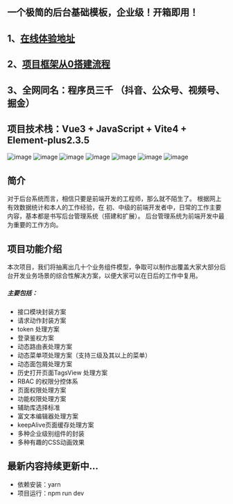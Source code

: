 
## 一个极简的后台基础模板，企业级！开箱即用！

## 1、[在线体验地址](http://3thousand.top/admin)
## 2、[项目框架从0搭建流程 ](https://haohuo.jinritemai.com/ecommerce/trade/detail/index.html?id=3673977559881744710&origin_type=604)
## 3、全网同名：程序员三千 （抖音、公众号、视频号、掘金）

## 项目技术栈：Vue3 + JavaScript + Vite4 + Element-plus2.3.5
![image](https://github.com/wudengyao/admin_vue3_vite/assets/9073383/a206b4c9-c25d-4a5b-b6a1-bded7276a9c6)
![image](https://github.com/wudengyao/admin_vue3_vite/assets/9073383/01cc0469-3a92-4f1b-970e-01bcb51fc576)
![image](https://github.com/wudengyao/admin_vue3_vite/assets/9073383/b14733b1-af44-4e0c-a6fb-fc3bdd996c66)
![image](https://github.com/wudengyao/admin_vue3_vite/assets/9073383/39d23687-ab7b-4752-aeae-7246b8d3e7e1)
![image](https://github.com/wudengyao/admin_vue3_vite/assets/9073383/4606d851-a799-492c-9985-fccd155efbf4)
![image](https://github.com/wudengyao/admin_vue3_vite/assets/9073383/5ce8b75f-fb20-4291-92c9-d6def3b24906)
![image](https://github.com/wudengyao/admin_vue3_vite/assets/9073383/2e34dd6a-325b-491a-a3cf-46c34896562d)

## 简介
对于后台系统而言，相信只要是前端开发的工程师，那么就不陌生了。
根据网上有效数据统计和本人的工作经验，在 初、中级的前端开发者中，日常的工作主要内容，基本都是书写后台管理系统（搭建和扩展）。
后台管理系统为前端开发中最为重要的工作方向。

## 项目功能介绍
本次项目，我们将抽离出几十个业务组件模型，争取可以制作出覆盖大家大部分后台开发业务场景的综合性解决方案，以便大家可以在日后的工作中复用。

##### 主要包括：

- 接口模块封装方案
- 请求动作封装方案
- token 处理方案
- 登录鉴权方案
- 动态路由表处理方案
- 动态菜单项处理方案（支持三级及其以上的菜单）
- 动态面包屑处理方案
- 历史打开页面TagsView 处理方案
- RBAC 的权限分控体系
- 页面权限处理方案
- 功能权限处理方案
- 辅助库选择标准
- 富文本编辑器处理方案
- keepAlive页面缓存处理方案
- 多种企业级别组件的封装
- 多种有趣的CSS动画效果

## 最新内容持续更新中...


- 依赖安装：yarn
- 项目运行：npm run dev



